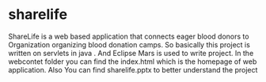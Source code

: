 # sharelife
ShareLife is a web based application that connects eager blood donors to Organization organizing blood donation camps.
So basically this project is written on servlets in java . And Eclipse Mars is used to write project.
In the webcontet folder you can find the index.html which is the homepage of web application.
Also You can find sharelife.pptx to better understand the project
